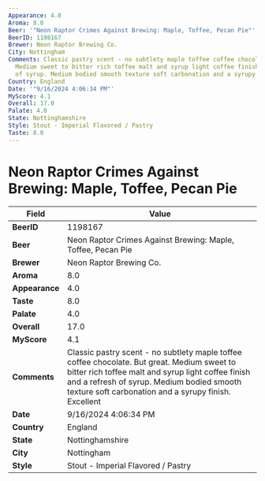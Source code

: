 ```yaml
---
Appearance: 4.0
Aroma: 8.0
Beer: '"Neon Raptor Crimes Against Brewing: Maple, Toffee, Pecan Pie"'
BeerID: 1198167
Brewer: Neon Raptor Brewing Co.
City: Nottingham
Comments: Classic pastry scent - no subtlety maple toffee coffee chocolate. But great.
  Medium sweet to bitter rich toffee malt and syrup light coffee finish and a refresh
  of syrup. Medium bodied smooth texture soft carbonation and a syrupy finish.  Excellent
Country: England
Date: '"9/16/2024 4:06:34 PM"'
MyScore: 4.1
Overall: 17.0
Palate: 4.0
State: Nottinghamshire
Style: Stout - Imperial Flavored / Pastry
Taste: 8.0
---
```


# Neon Raptor Crimes Against Brewing: Maple, Toffee, Pecan Pie

| Field         | Value |
|---------------|-------|
| **BeerID** | 1198167 |
| **Beer** | Neon Raptor Crimes Against Brewing: Maple, Toffee, Pecan Pie |
| **Brewer** | Neon Raptor Brewing Co. |
| **Aroma** | 8.0 |
| **Appearance** | 4.0 |
| **Taste** | 8.0 |
| **Palate** | 4.0 |
| **Overall** | 17.0 |
| **MyScore** | 4.1 |
| **Comments** | Classic pastry scent - no subtlety maple toffee coffee chocolate. But great. Medium sweet to bitter rich toffee malt and syrup light coffee finish and a refresh of syrup. Medium bodied smooth texture soft carbonation and a syrupy finish.  Excellent |
| **Date** | 9/16/2024 4:06:34 PM |
| **Country** | England |
| **State** | Nottinghamshire |
| **City** | Nottingham |
| **Style** | Stout - Imperial Flavored / Pastry |
